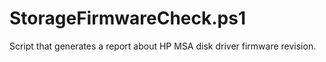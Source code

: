 # StorageFirmwareCheck.ps1
Script that generates a report about HP MSA disk driver firmware revision.
